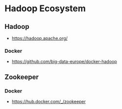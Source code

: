 # Hadoop Ecosystem

## Hadoop

- https://hadoop.apache.org/

### Docker

- https://github.com/big-data-europe/docker-hadoop

## Zookeeper

### Docker

- https://hub.docker.com/_/zookeeper
